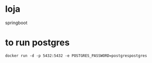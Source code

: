 # loja
springboot

# to run postgres
`docker run -d -p 5432:5432 -e POSTGRES_PASSWORD=postgrespostgres`
